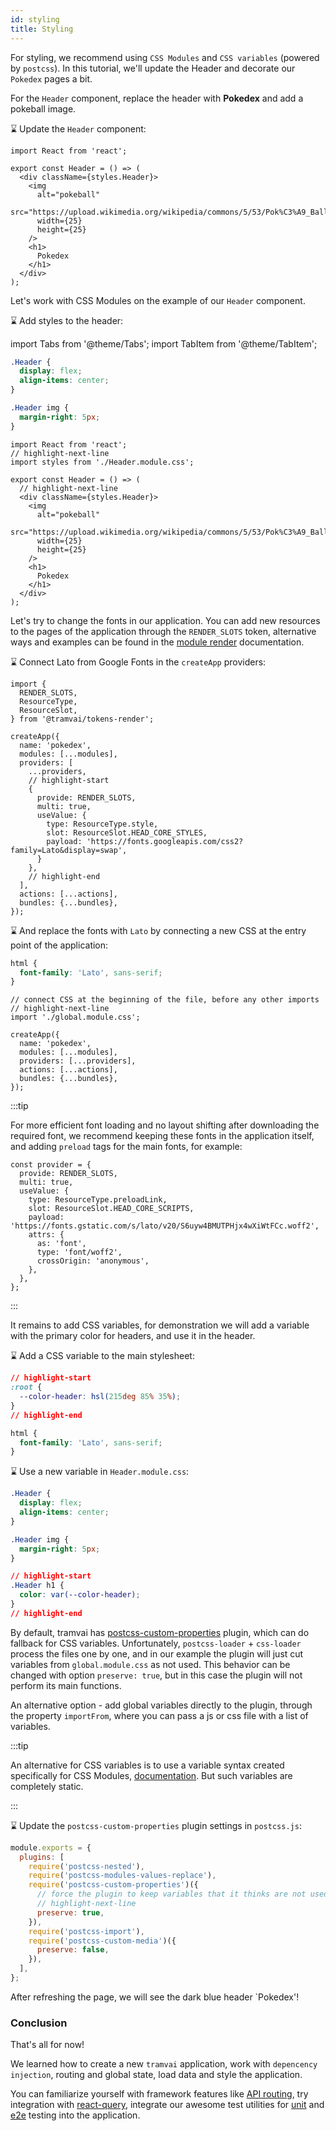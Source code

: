 ```yaml
---
id: styling
title: Styling
---
```


For styling, we recommend using `CSS Modules` and `CSS variables` (powered by `postcss`).
In this tutorial, we'll update the Header and decorate our `Pokedex` pages a bit.

For the `Header` component, replace the header with **Pokedex** and add a pokeball image.

:hourglass: Update the `Header` component:

```tsx title="shared/header/Header.tsx"
import React from 'react';

export const Header = () => (
  <div className={styles.Header}>
    <img
      alt="pokeball"
      src="https://upload.wikimedia.org/wikipedia/commons/5/53/Pok%C3%A9_Ball_icon.svg"
      width={25}
      height={25}
    />
    <h1>
      Pokedex
    </h1>
  </div>
);
```

Let's work with CSS Modules on the example of our `Header` component.

:hourglass: Add styles to the header:

import Tabs from '@theme/Tabs';
import TabItem from '@theme/TabItem';

<Tabs>
  <TabItem value="css" label="Header.module.css" default>

```css title="shared/header/Header.module.css"
.Header {
  display: flex;
  align-items: center;
}

.Header img {
  margin-right: 5px;
}
```

  </TabItem>
  <TabItem value="js" label="Header.tsx">

```tsx title="shared/header/Header.tsx"
import React from 'react';
// highlight-next-line
import styles from './Header.module.css';

export const Header = () => (
  // highlight-next-line
  <div className={styles.Header}>
    <img
      alt="pokeball"
      src="https://upload.wikimedia.org/wikipedia/commons/5/53/Pok%C3%A9_Ball_icon.svg"
      width={25}
      height={25}
    />
    <h1>
      Pokedex
    </h1>
  </div>
);
```

  </TabItem>
</Tabs>

Let's try to change the fonts in our application.
You can add new resources to the pages of the application through the `RENDER_SLOTS` token, alternative ways and examples can be found in the [module render](references/modules/render.md) documentation.

:hourglass: Connect Lato from Google Fonts in the `createApp` providers:

```tsx title="index.ts"
import {
  RENDER_SLOTS,
  ResourceType,
  ResourceSlot,
} from '@tramvai/tokens-render';

createApp({
  name: 'pokedex',
  modules: [...modules],
  providers: [
    ...providers,
    // highlight-start
    {
      provide: RENDER_SLOTS,
      multi: true,
      useValue: {
        type: ResourceType.style,
        slot: ResourceSlot.HEAD_CORE_STYLES,
        payload: 'https://fonts.googleapis.com/css2?family=Lato&display=swap',
      }
    },
    // highlight-end
  ],
  actions: [...actions],
  bundles: {...bundles},
});
```

:hourglass: And replace the fonts with `Lato` by connecting a new CSS at the entry point of the application:

<Tabs>
  <TabItem value="css" label="global.module.css" default>

```css title="global.module.css"
html {
  font-family: 'Lato', sans-serif;
}
```

  </TabItem>
  <TabItem value="js" label="index.ts">

```tsx title="index.tsx"
// connect CSS at the beginning of the file, before any other imports
// highlight-next-line
import './global.module.css';

createApp({
  name: 'pokedex',
  modules: [...modules],
  providers: [...providers],
  actions: [...actions],
  bundles: {...bundles},
});
```

  </TabItem>
</Tabs>

:::tip

For more efficient font loading and no layout shifting after downloading the required font, we recommend keeping these fonts in the application itself, and adding `preload` tags for the main fonts, for example:

  ```tsx
  const provider = {
    provide: RENDER_SLOTS,
    multi: true,
    useValue: {
      type: ResourceType.preloadLink,
      slot: ResourceSlot.HEAD_CORE_SCRIPTS,
      payload: 'https://fonts.gstatic.com/s/lato/v20/S6uyw4BMUTPHjx4wXiWtFCc.woff2',
      attrs: {
        as: 'font',
        type: 'font/woff2',
        crossOrigin: 'anonymous',
      },
    },
  };
  ```

:::

It remains to add CSS variables, for demonstration we will add a variable with the primary color for headers, and use it in the header.

:hourglass: Add a CSS variable to the main stylesheet:

```css title="global.module.css"
// highlight-start
:root {
  --color-header: hsl(215deg 85% 35%);
}
// highlight-end

html {
  font-family: 'Lato', sans-serif;
}

```

:hourglass: Use a new variable in `Header.module.css`:

```css title="shared/header/Header.module.css"
.Header {
  display: flex;
  align-items: center;
}

.Header img {
  margin-right: 5px;
}

// highlight-start
.Header h1 {
  color: var(--color-header);
}
// highlight-end
```

By default, tramvai has [postcss-custom-properties](https://github.com/postcss/postcss-custom-properties) plugin, which can do fallback for CSS variables.
Unfortunately, `postcss-loader` + `css-loader` process the files one by one, and in our example the plugin will just cut variables from `global.module.css` as not used. This behavior can be changed with option `preserve: true`, but in this case the plugin will not perform its main functions.

An alternative option - add global variables directly to the plugin, through the property `importFrom`, where you can pass a js or css file with a list of variables.

:::tip

An alternative for CSS variables is to use a variable syntax created specifically for CSS Modules, [documentation](https://github.com/css-modules/css-modules/blob/master/docs/values-variables.md).
But such variables are completely static.

:::


:hourglass: Update the `postcss-custom-properties` plugin settings in `postcss.js`:

```js title="postcss.js"
module.exports = {
  plugins: [
    require('postcss-nested'),
    require('postcss-modules-values-replace'),
    require('postcss-custom-properties')({
      // force the plugin to keep variables that it thinks are not used
      // highlight-next-line
      preserve: true,
    }),
    require('postcss-import'),
    require('postcss-custom-media')({
      preserve: false,
    }),
  ],
};

```

After refreshing the page, we will see the dark blue header `Pokedex'!

### Conclusion

That's all for now!

We learned how to create a new `tramvai` application, work with `depencency injection`, routing and global state, load data and style the application.

You can familiarize yourself with framework features like [API routing](features/papi/introduction.md), try integration with [react-query](references/modules/react-query.md), integrate our awesome test utilities for [unit](references/test/test-unit.md) and [e2e](references/test/test-integration.md) testing into the application.
